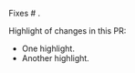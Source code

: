 Fixes # .

Highlight of changes in this PR:

- One highlight.
- Another highlight.

<!--

What this PR should do:

- Reference the issue this fixes or closes. 
  - Not sure how? Read: https://docs.github.com/en/issues/tracking-your-work-with-issues/linking-a-pull-request-to-an-issue
- Highlight the changes in this PR. If you submit unaltered placeholder text, shame will follow.
- Set at least one Reviewer.
- Set yourself as an Assignee. This will make it easier tracking in Projects.
- Delete this comment stub.

-->
